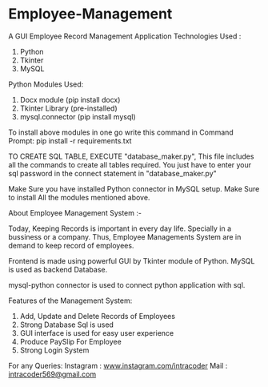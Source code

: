 # Employee-Management

A GUI Employee Record Management Application
Technologies Used : 
  1. Python
  2. Tkinter
  3. MySQL

Python Modules Used:
  1. Docx module (pip install docx)
  2. Tkinter Library (pre-installed)
  3. mysql.connector (pip install mysql)


To install above modules in one go write this command in Command Prompt:
pip install -r requirements.txt

TO CREATE SQL TABLE, 
EXECUTE "database_maker.py",
This file includes all the commands to create all tables required.
You just have to enter your sql password in the connect statement in "database_maker.py"

Make Sure you have installed Python connector in MySQL setup.
Make Sure to install All the modules mentioned above.


About Employee Management System :-

Today, Keeping Records is important in every day life.
Specially in a bussiness or a company. Thus, Employee Managements System are in demand to keep record of employees.

Frontend is made using powerful GUI by Tkinter module of Python.
MySQL is used as backend Database.

mysql-python connector is used to connect python application with sql.

Features of the Management System:
  1. Add, Update and Delete Records of Employees
  2. Strong Database Sql is used
  3. GUI interface is used for easy user experience
  4. Produce PaySlip For Employee
  5. Strong Login System
  

For any Queries:
Instagram  : www.instagram.com/intracoder
Mail       : intracoder569@gmail.com 

